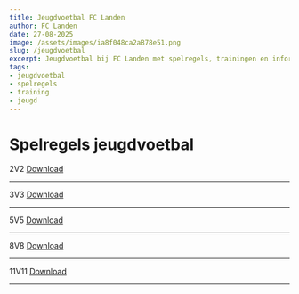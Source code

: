 ```yaml
---
title: Jeugdvoetbal FC Landen
author: FC Landen
date: 27-08-2025
image: /assets/images/ia8f048ca2a878e51.png
slug: /jeugdvoetbal
excerpt: Jeugdvoetbal bij FC Landen met spelregels, trainingen en informatie voor alle jeugdcategorieën.
tags:
- jeugdvoetbal
- spelregels
- training
- jeugd
---
```


# Spelregels jeugdvoetbal

2V2 [Download](assets/documents/2V2_Spelreglement_jeugdvoetbal_2023_poster_individueel.pdf)

---

3V3 [Download](assets/documents/3V3_Spelreglement_jeugdvoetbal_2023_poster_individueel.pdf)

---

5V5 [Download](assets/documents/5V5_Spelreglement_jeugdvoetbal_2023_poster_individueel.pdf)

---

8V8 [Download](assets/documents/8V8_Spelreglement_jeugdvoetbal_2023_poster_individueel.pdf)

---

11V11 [Download](assets/documents/11V11_Spelreglement_jeugdvoetbal_2023_poster_individueel.pdf)

---